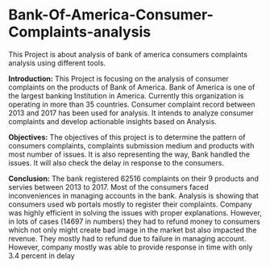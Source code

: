 # Bank-Of-America-Consumer-Complaints-analysis
This Project is about analysis of bank of america consumers complaints analysis using different tools.

**Introduction:**
This Project is focusing on the analysis of consumer complaints on the products of Bank of America. Bank of America is one of the largest banking Institution in America. Currently this organization is operating in more than 35 countries. Consumer complaint record between 2013 and 2017 has been used for analysis. It intends to analyze consumer complaints and develop actionable insights based on Analysis.


**Objectives:**
The objectives of this project is to determine the pattern of consumers complaints, complaints submission medium and products with most number of issues. It is also representing the way, Bank handled the issues.  It will also check the delay in response to the consumers.


**Conclusion:**
The bank registered 62516 complaints on their 9 products and servies between 2013 to 2017. Most of the consumers faced inconveniences in managing accounts in the bank. Analysis is showing that consumers used wb portals mostly to register their complaints. Company was highly efficient in solving the issues with proper explanations. However, in lots of cases (14697 in numbers) they had to refund money to consumers which not only might create bad image in the market bst also impacted the revenue. They mostly had to refund due to failure in managing account. However, company mostly was able to provide response in time with only 3.4 percent in delay

